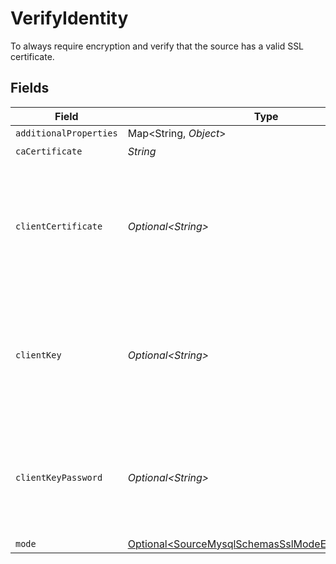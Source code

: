 # VerifyIdentity

To always require encryption and verify that the source has a valid SSL certificate.


## Fields

| Field                                                                                                                     | Type                                                                                                                      | Required                                                                                                                  | Description                                                                                                               |
| ------------------------------------------------------------------------------------------------------------------------- | ------------------------------------------------------------------------------------------------------------------------- | ------------------------------------------------------------------------------------------------------------------------- | ------------------------------------------------------------------------------------------------------------------------- |
| `additionalProperties`                                                                                                    | Map\<String, *Object*>                                                                                                    | :heavy_minus_sign:                                                                                                        | N/A                                                                                                                       |
| `caCertificate`                                                                                                           | *String*                                                                                                                  | :heavy_check_mark:                                                                                                        | CA certificate                                                                                                            |
| `clientCertificate`                                                                                                       | *Optional\<String>*                                                                                                       | :heavy_minus_sign:                                                                                                        | Client certificate (this is not a required field, but if you want to use it, you will need to add the Client key as well) |
| `clientKey`                                                                                                               | *Optional\<String>*                                                                                                       | :heavy_minus_sign:                                                                                                        | Client key (this is not a required field, but if you want to use it, you will need to add the Client certificate as well) |
| `clientKeyPassword`                                                                                                       | *Optional\<String>*                                                                                                       | :heavy_minus_sign:                                                                                                        | Password for keystorage. This field is optional. If you do not add it - the password will be generated automatically.     |
| `mode`                                                                                                                    | [Optional\<SourceMysqlSchemasSslModeEncryptionMode>](../../models/shared/SourceMysqlSchemasSslModeEncryptionMode.md)      | :heavy_minus_sign:                                                                                                        | N/A                                                                                                                       |